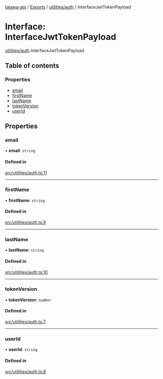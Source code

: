 [talawa-api](../README.md) / [Exports](../modules.md) / [utilities/auth](../modules/utilities_auth.md) / InterfaceJwtTokenPayload

# Interface: InterfaceJwtTokenPayload

[utilities/auth](../modules/utilities_auth.md).InterfaceJwtTokenPayload

## Table of contents

### Properties

- [email](utilities_auth.InterfaceJwtTokenPayload.md#email)
- [firstName](utilities_auth.InterfaceJwtTokenPayload.md#firstname)
- [lastName](utilities_auth.InterfaceJwtTokenPayload.md#lastname)
- [tokenVersion](utilities_auth.InterfaceJwtTokenPayload.md#tokenversion)
- [userId](utilities_auth.InterfaceJwtTokenPayload.md#userid)

## Properties

### email

• **email**: `string`

#### Defined in

[src/utilities/auth.ts:11](https://github.com/PalisadoesFoundation/talawa-api/blob/cf57ca9/src/utilities/auth.ts#L11)

---

### firstName

• **firstName**: `string`

#### Defined in

[src/utilities/auth.ts:9](https://github.com/PalisadoesFoundation/talawa-api/blob/cf57ca9/src/utilities/auth.ts#L9)

---

### lastName

• **lastName**: `string`

#### Defined in

[src/utilities/auth.ts:10](https://github.com/PalisadoesFoundation/talawa-api/blob/cf57ca9/src/utilities/auth.ts#L10)

---

### tokenVersion

• **tokenVersion**: `number`

#### Defined in

[src/utilities/auth.ts:7](https://github.com/PalisadoesFoundation/talawa-api/blob/cf57ca9/src/utilities/auth.ts#L7)

---

### userId

• **userId**: `string`

#### Defined in

[src/utilities/auth.ts:8](https://github.com/PalisadoesFoundation/talawa-api/blob/cf57ca9/src/utilities/auth.ts#L8)
